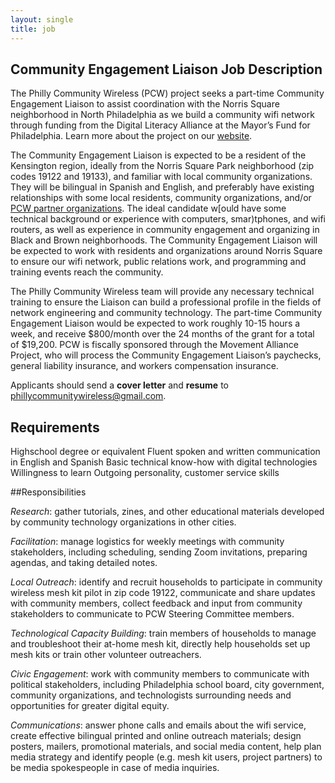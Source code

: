 ```yaml
---
layout: single
title: job
---
```


## Community Engagement Liaison Job Description

The Philly Community Wireless (PCW) project seeks a part-time Community Engagement Liaison to assist coordination with the Norris Square neighborhood in North Philadelphia as we build a community wifi network through funding from the Digital Literacy Alliance at the Mayor’s Fund for Philadelphia. Learn more about the project on our [website](https://phillycommunitywireless.com/).

The Community Engagement Liaison is expected to be a resident of the Kensington region, ideally from the Norris Square Park neighborhood (zip codes 19122 and 19133), and familiar with local community organizations. They will be bilingual in Spanish and English, and preferably have existing relationships with some local residents, community organizations, and/or [PCW partner organizations](https://phillycommunitywireless.com/people/). The ideal candidate w[ould have some technical background or experience with computers, smar)tphones, and wifi routers, as well as experience in community engagement and organizing in Black and Brown neighborhoods. The Community Engagement Liaison will be expected to work with residents and organizations around Norris Square to ensure our wifi network, public relations work, and programming and training events reach the community. 

The Philly Community Wireless team will provide any necessary technical training to ensure the Liaison can build a professional profile in the fields of network engineering and community technology. The part-time Community Engagement Liaison would be expected to work roughly 10-15 hours a week, and receive $800/month over the 24 months of the grant for a total of $19,200. PCW is fiscally sponsored through the Movement Alliance Project, who will process the Community Engagement Liaison’s paychecks, general liability insurance, and workers compensation insurance. 

Applicants should send a **cover letter** and **resume** to phillycommunitywireless@gmail.com.

## Requirements

Highschool degree or equivalent
Fluent spoken and written communication in English and Spanish
Basic technical know-how with digital technologies
Willingness to learn
Outgoing personality, customer service skills

##Responsibilities

*Research*: gather tutorials, zines, and other educational materials developed by community technology organizations in other cities. 

*Facilitation*: manage logistics for weekly meetings with community stakeholders, including scheduling, sending Zoom invitations, preparing agendas, and taking detailed notes. 

*Local Outreach*: identify and recruit households to participate in community wireless mesh kit pilot in zip code 19122,  communicate and share updates with community members, collect feedback and input from community stakeholders to communicate to PCW Steering Committee members.  

*Technological Capacity Building*: train members of households to manage and troubleshoot their at-home mesh kit,  directly help households set up mesh kits or train other volunteer outreachers.

*Civic Engagement*: work with community members to communicate with political stakeholders, including Philadelphia school board, city government, community organizations, and technologists surrounding needs and opportunities for greater digital equity.

*Communications*: answer phone calls and emails about the wifi service, create effective bilingual printed and online outreach materials;  design posters, mailers, promotional materials, and social media content, help plan media strategy and identify people (e.g. mesh kit users, project partners) to be media spokespeople in case of media inquiries.
